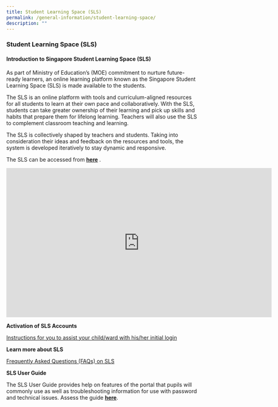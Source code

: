 ```yaml
---
title: Student Learning Space (SLS)
permalink: /general-information/student-learning-space/
description: ""
---
```

### Student Learning Space (SLS)

#### Introduction to Singapore Student Learning Space (SLS)

As part of Ministry of Education’s (MOE) commitment to nurture future-ready learners, an online learning platform known as the Singapore Student Learning Space (SLS) is made available to the students. 

The SLS is an online platform with tools and curriculum-aligned resources for all students to learn at their own pace and collaboratively. With the SLS, students can take greater ownership of their learning and pick up skills and habits that prepare them for lifelong learning. Teachers will also use the SLS to complement classroom teaching and learning.

The SLS is collectively shaped by teachers and students. Taking into consideration their ideas and feedback on the resources and tools, the system is developed iteratively to stay dynamic and responsive.

The SLS can be accessed from [**here**](https://learning.moe.edu.sg/) .

<iframe width="699" height="393" src="https://www.youtube.com/embed/xryKipQKsSE" title="YouTube video player" frameborder="0" allow="accelerometer; autoplay; clipboard-write; encrypted-media; gyroscope; picture-in-picture" allowfullscreen></iframe>

**Activation of SLS Accounts**

[Instructions for you to assist your child/ward with his/her initial login](/files/SLS-resource.pdf)

**Learn more about SLS**

[Frequently Asked Questions (FAQs) on SLS](/files/SLS-resource2.pdf)

**SLS User Guide**

The SLS User Guide provides help on features of the portal that pupils will commonly use as well as troubleshooting information for use with password and technical issues. Assess the guide **[here](https://static.learning.moe.edu.sg/UserGuide/login-troubleshooting.html)**.